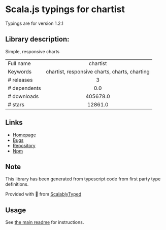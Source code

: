 
# Scala.js typings for chartist

Typings are for version 1.2.1

## Library description:
Simple, responsive charts

|                    |                 |
| ------------------ | :-------------: |
| Full name          | chartist |
| Keywords           | chartist, responsive charts, charts, charting |
| # releases         | 3 |
| # dependents       | 0.0 |
| # downloads        | 405678.0 |
| # stars            | 12861.0 |

## Links
- [Homepage](https://github.com/chartist-js/chartist#readme)
- [Bugs](https://github.com/chartist-js/chartist/issues)
- [Repository](https://github.com/chartist-js/chartist)
- [Npm](https://www.npmjs.com/package/chartist)
    


## Note
This library has been generated from typescript code from first party type definitions.

Provided with :purple_heart: from [ScalablyTyped](https://github.com/oyvindberg/ScalablyTyped)

## Usage
See [the main readme](../../readme.md) for instructions.


